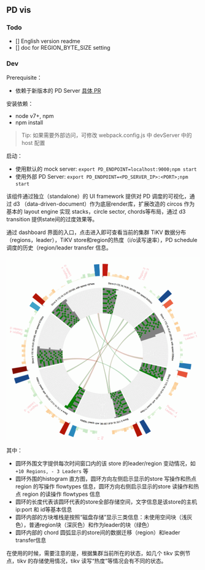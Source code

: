## PD vis

### Todo

- [] English version readme
- [] doc for REGION_BYTE_SIZE setting

### Dev

Prerequisite：

- 依赖于新版本的 PD Server [具体 PR](https://github.com/pingcap/pd/pull/881)

安装依赖：

- node v7+, npm
- npm install

> Tip: 如果需要外部访问，可修改 webpack.config.js 中 devServer 中的  host 配置

启动：

- 使用默认的 mock server: `export PD_ENDPOINT=localhost:9000;npm start`
- 使用外部 PD Server: `export PD_ENDPOINT=<PD_SERVER_IP>:<PORT>;npm start`


该组件通过独立（standalone）的 UI framework 提供对 PD 调度的可视化，通过 d3 （data-driven-document）作为底层render库，扩展改造的 circos 作为基本的 layout engine 实现 stacks，circle sector, chords等布局，通过 d3 transition 提供state间的过度效果等。

通过 dashboard 界面的入口，点击进入即可查看当前的集群 TiKV 数据分布（regions，leader），TiKV store和region的热度（i/o读写速率），PD schedule 调度的历史（region/leader transfer 信息。

![](./demo.gif)

其中：

- 圆环外围文字提供每次时间窗口内的该 store 的leader/region 变动情况，如 `+10 Regions, - 3 Leaders` 等
- 圆环外围的histogram 直方图，圆环方向左侧启示显示的store 写操作和热点 region 的写操作 flowtypes 信息，圆环方向右侧启示显示的store 读操作和热点 region 的读操作 flowtypes 信息
- 圆环的长度代表该圆环代表的store全部存储空间，文字信息是该store的主机 ip:port 和 id等基本信息
- 圆环内部的方块堆栈是按照“磁盘存储”显示三类信息：未使用空间块（浅灰色），普通region块（深灰色）和作为leader的块（绿色）
- 圆环内部的 chord 圆弧显示的store间的数据迁移（region）和leader transfer信息

在使用的时候，需要注意的是，根据集群当前所在的状态，如几个 tikv 实例节点，tikv 的存储使用情况，tikv 读写“热度”等情况会有不同的状态。
